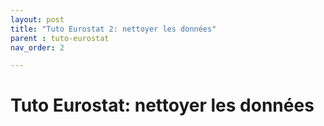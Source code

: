 ```yaml
---
layout: post
title: "Tuto Eurostat 2: nettoyer les données"
parent : tuto-eurostat
nav_order: 2

---
```


# Tuto Eurostat: nettoyer les données

<div id="observablehq-031cf0af"></div>

<link rel="stylesheet" href="https://cdn.jsdelivr.net/npm/@observablehq/inspector@5/dist/inspector.css">
<script type="module">
import {Runtime, Inspector} from "https://cdn.jsdelivr.net/npm/@observablehq/runtime@5/dist/runtime.js";
import define from "https://api.observablehq.com/d/a9b9bcfb48d17214@205.js?v=3";
new Runtime().module(define, Inspector.into("#observablehq-031cf0af"));
</script>